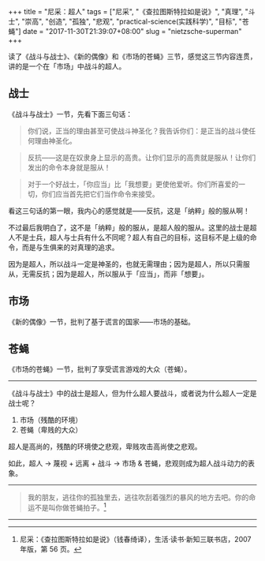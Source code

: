 +++
title = "尼采：超人"
tags = ["尼采", "《查拉图斯特拉如是说》", "真理", "斗士", "崇高", "创造", "孤独", "悲观", "practical-science(实践科学)", "目标", "苍蝇"]
date = "2017-11-30T21:39:07+08:00"
slug = "nietzsche-superman"
+++

读了《战斗与战士》、《新的偶像》和《市场的苍蝇》三节，感觉这三节内容连贯，讲的是一个在「市场」中战斗的超人。

## 战士

《战斗与战士》一节，先看下面三句话：

> 你们说，正当的理由甚至可使战斗神圣化？我告诉你们：是正当的战斗使任何理由神圣化。

> 反抗——这是在奴隶身上显示的高贵。让你们显示的高贵就是服从！让你们发出的命令本身就是服从！

> 对于一个好战士，「你应当」比「我想要」更使他爱听。你们所喜爱的一切，你们应当首先把它们当作命令来接受。

看这三句话的第一眼，我内心的感觉就是——反抗，这是「纳粹」般的服从啊！

不过最后我明白了，这不是「纳粹」般的服从，是超人般的服从。这里的战士是超人不是士兵，超人与士兵有什么不同呢？超人有自己的目标，这目标不是上级的命令，而是与生俱来的对真理的追求。

因为是超人，所以战斗一定是神圣的，也就无需理由；因为是超人，所以只需服从，无需反抗；因为是超人，所以服从于「应当」，而非「想要」。

## 市场

《新的偶像》一节，批判了基于谎言的国家——市场的基础。

## 苍蝇

《市场的苍蝇》一节，批判了享受谎言游戏的大众（苍蝇）。

---

《战斗与战士》中的战士是超人，但为什么超人要战斗，或者说为什么超人一定是战士呢？

1. 市场（残酷的环境）
2. 苍蝇（卑贱的大众）

超人是高尚的，残酷的环境使之悲观，卑贱攻击高尚使之悲观。

如此，超人 → 蔑视 + 远离 + 战斗 → 市场 & 苍蝇，悲观则成为超人战斗动力的表象。

---

> 我的朋友，逃往你的孤独里去，逃往吹刮着强烈的暴风的地方去吧。你的命运不是叫你做苍蝇拍子。[^1]

---

[^1]: 尼采：《查拉图斯特拉如是说》（钱春绮译），生活·读书·新知三联书店，2007 年版，第 56 页。
